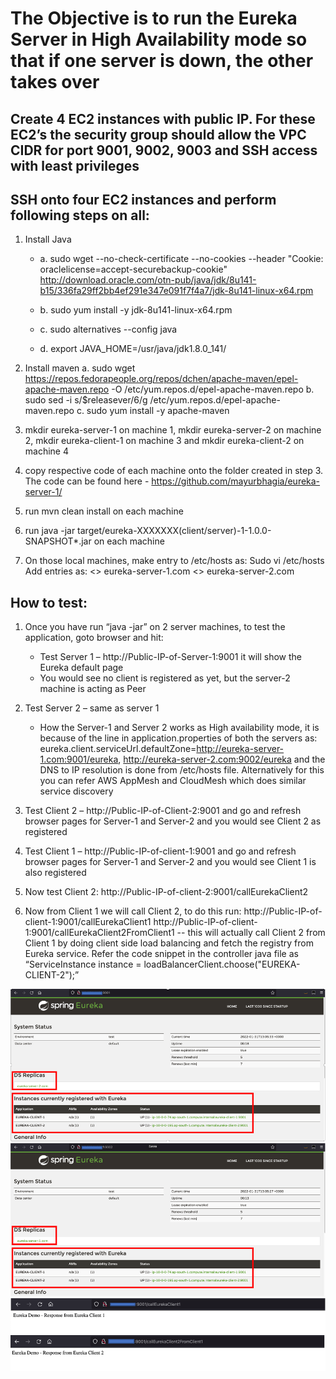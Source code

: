 # The Objective is to run the Eureka Server in High Availability mode so that if one server is down, the other takes over

## Create 4 EC2 instances with public IP. For these EC2’s the security group should allow the VPC CIDR for port 9001, 9002, 9003 and SSH access with least privileges

## SSH onto four EC2 instances and perform following steps on all:
1.	Install Java
    - a.	sudo wget --no-check-certificate --no-cookies --header "Cookie: oraclelicense=accept-securebackup-cookie" http://download.oracle.com/otn-pub/java/jdk/8u141-b15/336fa29ff2bb4ef291e347e091f7f4a7/jdk-8u141-linux-x64.rpm

    - b.	sudo yum install -y jdk-8u141-linux-x64.rpm
    - c.	sudo alternatives --config java
    - d.	export JAVA_HOME=/usr/java/jdk1.8.0_141/

2.	Install maven
a.	sudo wget https://repos.fedorapeople.org/repos/dchen/apache-maven/epel-apache-maven.repo -O /etc/yum.repos.d/epel-apache-maven.repo
b.	sudo sed -i s/\$releasever/6/g /etc/yum.repos.d/epel-apache-maven.repo
c.	sudo yum install -y apache-maven

3.	mkdir eureka-server-1 on machine 1, mkdir eureka-server-2 on machine 2, mkdir eureka-client-1 on machine 3 and mkdir eureka-client-2 on machine 4
4.	copy respective code of each machine onto the folder created in step 3. The code can be found here - https://github.com/mayurbhagia/eureka-server-1/
5.	run mvn clean install on each machine
6.	run java -jar target/eureka-XXXXXXX(client/server)-1-1.0.0-SNAPSHOT*.jar on each machine
7.	On those local machines, make entry to /etc/hosts as:
Sudo vi /etc/hosts
Add entries as:
<<private-IP-of-Server-1>> eureka-server-1.com
<<private-IP-of-Server-2>> eureka-server-2.com

## How to test:
1. Once you have run “java -jar” on 2 server machines, to test the application, goto browser and hit:
   - Test Server 1 – http://Public-IP-of-Server-1:9001 it will show the Eureka default page
   - You would see no client is registered as yet, but the server-2 machine is acting as Peer

2. Test Server 2 – same as server 1
   - How the Server-1 and Server 2 works as High availability mode, it is because of the line in application.properties of both the servers as: 
eureka.client.serviceUrl.defaultZone=http://eureka-server-1.com:9001/eureka, http://eureka-server-2.com:9002/eureka and the DNS to IP resolution is done from /etc/hosts file. Alternatively for this you can refer AWS AppMesh and CloudMesh which does similar service discovery

3. Test Client 2 – http://Public-IP-of-Client-2:9001 and go and refresh browser pages for Server-1 and Server-2 and you would see Client 2 as registered
4. Test Client 1 – http://Public-IP-of-client-1:9001 and go and refresh browser pages for Server-1 and Server-2 and you would see Client 1 is also registered

5. Now test Client 2:
   http://Public-IP-of-client-2:9001/callEurekaClient2

6. Now from Client 1 we will call Client 2, to do this run:
   http://Public-IP-of-client-1:9001/callEurekaClient1
   http://Public-IP-of-client-1:9001/callEurekaClient2FromClient1 -- this will actually call Client 2 from Client 1 by doing client side load balancing and fetch the registry from Eureka service. Refer the code snippet in the controller java file as “ServiceInstance instance = loadBalancerClient.choose("EUREKA-CLIENT-2");”

![Eureka-Server-1 with two clients and one peer server i.e. Server-2](https://github.com/mayurbhagia/eureka-server-1/blob/master/images/image1.png)
![Eureka-Server-2 with two clients and one peer server i.e. Server-1](https://github.com/mayurbhagia/eureka-server-1/blob/master/images/image2.png)
![Eureka-Client-1](https://github.com/mayurbhagia/eureka-server-1/blob/master/images/image3.png)
![Eureka-Client-1 calling Client-2 via LoadBalancerClient](https://github.com/mayurbhagia/eureka-server-1/blob/master/images/image4.png)

